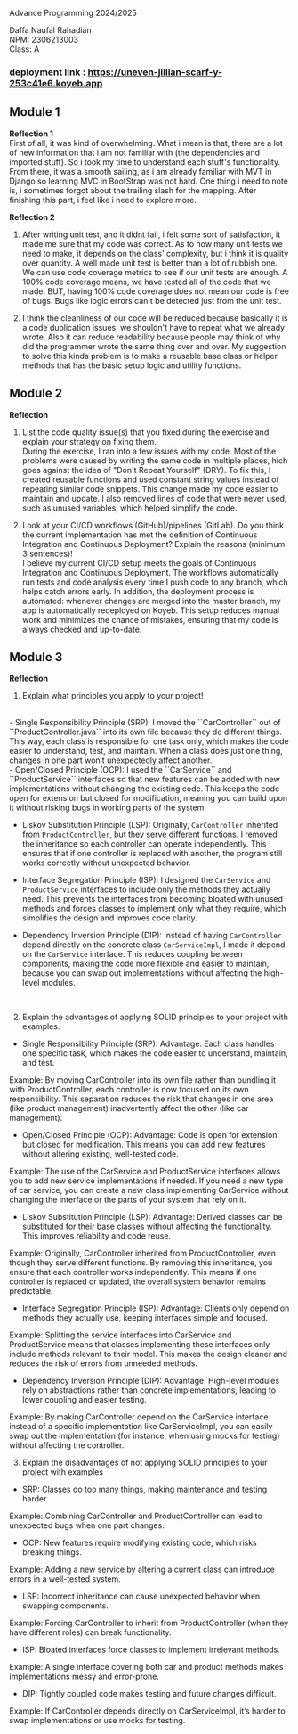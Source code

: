 Advance Programming 2024/2025

Daffa Naufal Rahadian <br/>
NPM: 2306213003 <br />
Class: A

### deployment link : https://uneven-jillian-scarf-y-253c41e6.koyeb.app

## Module 1

**Reflection 1**<br/>
First of all, it was kind of overwhelming. What i mean is that, there are a lot of new information that i am not familiar with (the dependencies and imported stuff). 
So i took my time to understand each stuff's functionality. From there, it was a smooth sailing, as i am already familiar with MVT in Django so learning MVC in BootStrap was not hard. 
One thing i need to note is, i sometimes forgot about the trailing slash for the mapping. After finishing this part, i feel like i need to explore more.

**Reflection 2**
1. After writing unit test, and it didnt fail, i felt some sort of satisfaction, it made me sure that my code was correct. As to how many unit tests we need to make, it depends on the class' complexity, but i think it is quality over quantity. A well made unit test is better than a lot of rubbish one. We can use code coverage metrics to see if our unit tests are enough. A 100% code coverage means, we have tested all of the code that we made. BUT, having 100% code coverage does not mean our code is free of bugs. Bugs like logic errors can't be detected just from the unit test.

2. I think the cleanliness of our code will be reduced because basically it is a code duplication issues, we shouldn't have to repeat what we already wrote. Also it can reduce readability because people may think of why did the programmer wrote the same thing over and over. My suggestion to solve this kinda problem is to make a reusable base class or helper methods that has the basic setup logic and utility functions.

## Module 2

**Reflection** <br/>
1. List the code quality issue(s) that you fixed during the exercise and explain your strategy on fixing them. <br/>
    During the exercise, I ran into a few issues with my code. Most of the problems were caused by writing the same code in multiple places, hich goes against the idea of "Don't Repeat Yourself" (DRY). 
    To fix this, I created reusable functions and used constant string values instead of repeating similar code snippets. 
    This change made my code easier to maintain and update. I also removed lines of code that were never used, such as unused variables, which helped simplify the code.


2. Look at your CI/CD workflows (GitHub)/pipelines (GitLab). Do you think the current implementation has met the definition of Continuous Integration and Continuous Deployment? Explain the reasons (minimum 3 sentences)!
    <br/>
    I believe my current CI/CD setup meets the goals of Continuous Integration and Continuous Deployment. The workflows automatically run tests and code analysis every time I push code to any branch, which helps catch errors early. 
    In addition, the deployment process is automated: whenever changes are merged into the master branch, my app is automatically redeployed on Koyeb. 
    This setup reduces manual work and minimizes the chance of mistakes, ensuring that my code is always checked and up-to-date.

## Module 3

**Reflection** <br/>
1) Explain what principles you apply to your project!
<br/>
- Single Responsibility Principle (SRP):
I moved the ``CarController`` out of ``ProductController.java`` 
into its own file because they do different things. 
This way, each class is responsible for one task only, which makes the code easier to understand, test, and maintain. 
When a class does just one thing, changes in one part won’t unexpectedly affect another.
<br/>
- Open/Closed Principle (OCP):
I used the ``CarService`` and ``ProductService`` interfaces so that new features can be added 
with new implementations without changing the existing code. 
This keeps the code open for extension but closed for modification, 
meaning you can build upon it without risking bugs in working parts of the system.

- Liskov Substitution Principle (LSP):
Originally, ``CarController`` inherited from ``ProductController``,
but they serve different functions. 
I removed the inheritance so each controller can operate independently. 
This ensures that if one controller is replaced with another, 
the program still works correctly without unexpected behavior.

- Interface Segregation Principle (ISP):
I designed the ``CarService`` and ``ProductService`` interfaces to include only the methods they actually need. 
This prevents the interfaces from becoming bloated with unused methods and forces classes to implement only what they require, which simplifies the design and improves code clarity.

- Dependency Inversion Principle (DIP):
Instead of having ``CarController`` depend directly on the concrete class ``CarServiceImpl``, 
I made it depend on the ``CarService`` interface. 
This reduces coupling between components, making the code more flexible and easier to maintain, because you can swap out implementations without affecting the high-level modules.
<br/>

2) Explain the advantages of applying SOLID principles to your project with examples.

- Single Responsibility Principle (SRP):
Advantage: Each class handles one specific task, which makes the code easier to understand, maintain, and test.

Example: By moving CarController into its own file rather than bundling it with ProductController,
each controller is now focused on its own responsibility. 
This separation reduces the risk that changes in one area (like product management) 
inadvertently affect the other (like car management).

- Open/Closed Principle (OCP):
Advantage: Code is open for extension but closed for modification. 
This means you can add new features without altering existing, well-tested code.

Example: The use of the CarService and ProductService interfaces allows you to add new service implementations if needed. 
If you need a new type of car service, 
you can create a new class implementing CarService without changing the interface 
or the parts of your system that rely on it.

- Liskov Substitution Principle (LSP):
Advantage: Derived classes can be substituted for their base classes without affecting the functionality. 
This improves reliability and code reuse.

Example: Originally, CarController inherited from ProductController, 
even though they serve different functions. 
By removing this inheritance, you ensure that each controller works independently. 
This means if one controller is replaced or updated, 
the overall system behavior remains predictable.

- Interface Segregation Principle (ISP):
Advantage: Clients only depend on methods they actually use, keeping interfaces simple and focused.

Example: Splitting the service interfaces into CarService and ProductService means that classes implementing 
these interfaces only include methods relevant to their model. 
This makes the design cleaner and reduces the risk of errors from unneeded methods.

- Dependency Inversion Principle (DIP):
Advantage: High-level modules rely on abstractions rather than concrete implementations, 
leading to lower coupling and easier testing.

Example: By making CarController depend on the CarService interface instead of a specific implementation 
like CarServiceImpl, you can easily swap out the implementation (for instance, 
when using mocks for testing) without affecting the controller.


3) Explain the disadvantages of not applying SOLID principles to your project with examples

- SRP:
Classes do too many things, making maintenance and testing harder.

Example: Combining CarController and ProductController can lead to unexpected bugs when one part changes.

- OCP:
New features require modifying existing code, which risks breaking things.

Example: Adding a new service by altering a current class can introduce errors in a well-tested system.

- LSP:
Incorrect inheritance can cause unexpected behavior when swapping components.

Example: Forcing CarController to inherit from ProductController (when they have different roles) can break functionality.

- ISP:
Bloated interfaces force classes to implement irrelevant methods.

Example: A single interface covering both car and product methods makes implementations messy and error-prone.

- DIP:
Tightly coupled code makes testing and future changes difficult.

Example: If CarController depends directly on CarServiceImpl, it’s harder to swap implementations or use mocks for testing.
